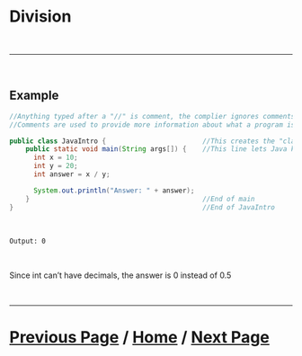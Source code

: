 # Division 

<br>

***

<br>


## Example

````java
//Anything typed after a "//" is comment, the complier ignores comments
//Comments are used to provide more information about what a program is doing.

public class JavaIntro {                        //This creates the "class", for now think of each class like a document or file
    public static void main(String args[]) {    //This line lets Java know what to run when you click execute below
      int x = 10;
      int y = 20;
      int answer = x / y;

      System.out.println("Answer: " + answer);
    }                                           //End of main
}                                               //End of JavaIntro
````
<br>

`Output: 0`

<br>

Since int can’t have decimals, the answer is 0 instead of 0.5

<br> 

***

# [Previous Page](./methods.md) / [Home](./index.md) / [Next Page](./doubles.md) 
